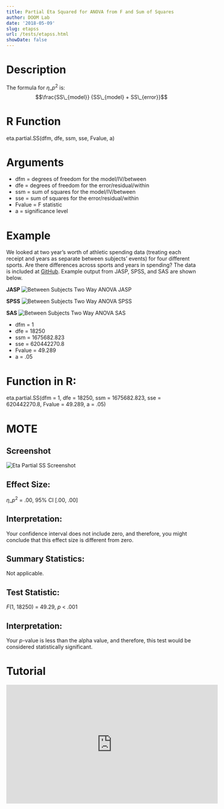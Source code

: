 ```yaml
---
title: Partial Eta Squared for ANOVA from F and Sum of Squares
author: DOOM Lab
date: '2018-05-09'
slug: etapss
url: /tests/etapss.html
showDate: false
---
```


<script src="//yihui.name/js/math-code.js"></script>
<script type = "text/x-mathjax-config">
MathJax.Hub.Config({
tex2jax: {
inlineMath: [['$', '$']],
}
})
</script>
<script async
src="//cdn.bootcss.com/mathjax/2.7.1/MathJax.js?config=TeX-MML-AM_CHTML">
</script>

# Description   

The formula for $\eta\_p^2$ is: $$\frac{SS\_{model}} {SS\_{model} + SS\_{error}}$$

# R Function

eta.partial.SS(dfm, dfe, ssm, sse, Fvalue, a)

# Arguments 

+ dfm = degrees of freedom for the model/IV/between   
+ dfe = degrees of freedom for the error/residual/within 
+ ssm = sum of squares for the model/IV/between
+ sse = sum of squares for the error/residual/within
+ Fvalue = F statistic   
+ a	= significance level

# Example  

We looked at two year’s worth of athletic spending data (treating each receipt and years as separate between subjects’ events) for four different sports. Are there differences across sports and years in spending? The data is included at [GitHub](https://github.com/doomlab/shiny-server/tree/master/MOTE/examples). Example output from JASP, SPSS, and SAS are shown below.

**JASP**
![Between Subjects Two Way ANOVA JASP](https://raw.githubusercontent.com/doomlab/shiny-server/master/MOTE/examples/bn%202%20anova%20JASP.png)

**SPSS**
![Between Subjects Two Way ANOVA SPSS](https://raw.githubusercontent.com/doomlab/shiny-server/master/MOTE/examples/bn%202%20anova%20SPSS.png)

**SAS**
![Between Subjects Two Way ANOVA SAS](https://raw.githubusercontent.com/doomlab/shiny-server/master/MOTE/examples/bn%202%20anova%20SAS.PNG)

+ dfm = 1  
+ dfe = 18250 
+ ssm = 1675682.823
+ sse = 620442270.8
+ Fvalue = 49.289 
+ a	= .05

# Function in R: 

eta.partial.SS(dfm = 1, dfe = 18250, ssm = 1675682.823, sse = 620442270.8, Fvalue = 49.289, a = .05)

# MOTE

## Screenshot

![Eta Partial SS Screenshot](../images/etapartialss.jpg)

## Effect Size:

$\eta\_p^2$ = .00, 95% CI [.00, .00]

## Interpretation: 

Your confidence interval does not include zero, and therefore, you might conclude that this effect size is different from zero.

## Summary Statistics: 

Not applicable. 

## Test Statistic: 

*F*(1, 18250) = 49.29, *p* < .001

## Interpretation: 

Your *p*-value is less than the alpha value, and therefore, this test would be considered statistically significant.

# Tutorial

<iframe width="560" height="315" src="https://www.youtube.com/embed/qVeBv2yqVTM" frameborder="0" allow="autoplay; encrypted-media" allowfullscreen></iframe>
